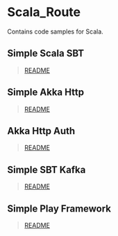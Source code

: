 # Scala_Route

Contains code samples for Scala.

## Simple Scala SBT
> [README](https://github.com/vi-kas/scala_route/blob/master/simple-scala-sbt/README.md)

## Simple Akka Http
> [README](https://github.com/vi-kas/scala_route/blob/master/simple-akka-http/README.md)

## Akka Http Auth
> [README](https://github.com/vi-kas/scala_route/blob/master/akka-http-auth/README.md)

## Simple SBT Kafka
> [README](https://github.com/vi-kas/scala_route/blob/master/simple-sbt-kafka/README.md)

## Simple Play Framework
> [README](https://github.com/vi-kas/scala_route/blob/master/simple-play-framework/README.md)